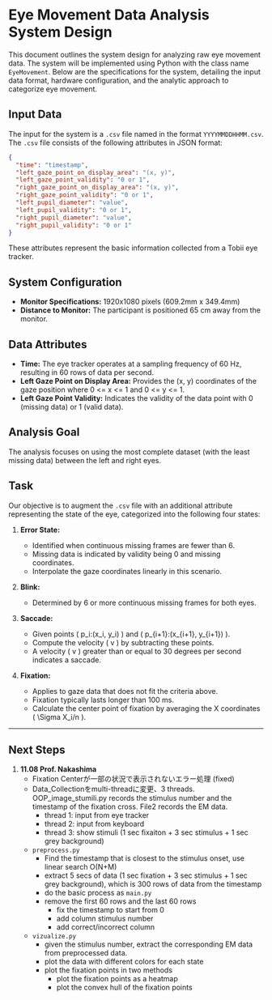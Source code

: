 # Eye Movement Data Analysis System Design

This document outlines the system design for analyzing raw eye movement data. The system will be implemented using Python with the class name `EyeMovement`. Below are the specifications for the system, detailing the input data format, hardware configuration, and the analytic approach to categorize eye movement.

## Input Data

The input for the system is a `.csv` file named in the format `YYYYMMDDHHMM.csv`. The `.csv` file consists of the following attributes in JSON format:

```json
{
  "time": "timestamp",
  "left_gaze_point_on_display_area": "(x, y)",
  "left_gaze_point_validity": "0 or 1",
  "right_gaze_point_on_display_area": "(x, y)",
  "right_gaze_point_validity": "0 or 1",
  "left_pupil_diameter": "value",
  "left_pupil_validity": "0 or 1",
  "right_pupil_diameter": "value",
  "right_pupil_validity": "0 or 1"
}
```

These attributes represent the basic information collected from a Tobii eye tracker.

## System Configuration

- **Monitor Specifications:** 1920x1080 pixels (609.2mm x 349.4mm)
- **Distance to Monitor:** The participant is positioned 65 cm away from the monitor.

## Data Attributes

- **Time:** The eye tracker operates at a sampling frequency of 60 Hz, resulting in 60 rows of data per second.
- **Left Gaze Point on Display Area:** Provides the (x, y) coordinates of the gaze position where 0 <= x <= 1 and 0 <= y <= 1.
- **Left Gaze Point Validity:** Indicates the validity of the data point with 0 (missing data) or 1 (valid data).

## Analysis Goal

The analysis focuses on using the most complete dataset (with the least missing data) between the left and right eyes.

## Task

Our objective is to augment the `.csv` file with an additional attribute representing the state of the eye, categorized into the following four states:

1. **Error State:**
   - Identified when continuous missing frames are fewer than 6.
   - Missing data is indicated by validity being 0 and missing coordinates.
   - Interpolate the gaze coordinates linearly in this scenario.

2. **Blink:**
   - Determined by 6 or more continuous missing frames for both eyes.

3. **Saccade:**
   - Given points \( p_i:(x_i, y_i) \) and \( p_{i+1}:(x_{i+1}, y_{i+1}) \).
   - Compute the velocity \( v \) by subtracting these points.
   - A velocity \( v \) greater than or equal to 30 degrees per second indicates a saccade.

4. **Fixation:**
   - Applies to gaze data that does not fit the criteria above.
   - Fixation typically lasts longer than 100 ms.
   - Calculate the center point of fixation by averaging the X coordinates \( \Sigma X_i/n \).

---

## Next Steps

1. **11.08 Prof. Nakashima**
   - Fixation Centerが一部の状況で表示されないエラー処理 (fixed)
   - Data_Collectionをmulti-threadに変更、3 threads. OOP_image_stumili.py records the stimulus number and the timestamp of the fixation cross. File2 records the EM data.
      - thread 1: input from eye tracker
      - thread 2: input from keyboard
      - thread 3: show stimuli (1 sec fixaiton + 3 sec stimulus + 1 sec grey background)
   - `preprocess.py`
      - Find the timestamp that is closest to the stimulus onset, use linear search O(N+M)
      - extract 5 secs of data (1 sec fixation + 3 sec stimulus + 1 sec grey background), which is 300 rows of data from the timestamp
      - do the basic process as `main.py`
      - remove the first 60 rows and the last 60 rows
         - fix the timestamp to start from 0
         - add column stimulus number
         - add correct/incorrect column
   - `vizualize.py`
      - given the stimulus number, extract the corresponding EM data from preprocessed data.
      - plot the data with different colors for each state
      - plot the fixation points in two methods
         - plot the fixation points as a heatmap
         - plot the convex hull of the fixation points
